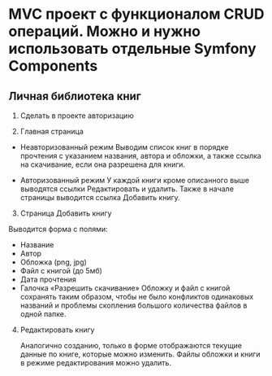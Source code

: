 # MVC проект с функционалом CRUD операций. Можно и нужно использовать отдельные Symfony Components

## Личная библиотека книг
1. Сделать в проекте авторизацию

2. Главная страница

* Неавторизованный режим
    Выводим список книг в порядке прочтения с указанием названия, автора и обложки, а также ссылка на скачивание, если она разрешена для книги.

* Авторизованный режим
    У каждой книги кроме описанного выше выводятся ссылки Редактировать и удалить. Также в начале страницы выводится ссылка Добавить книгу.

3. Страница Добавить книгу

Выводится форма с полями:
* Название
* Автор
* Обложка (png, jpg)
* Файл с книгой (до 5мб)
* Дата прочтения
* Галочка «Разрешить скачивание»
Обложку и файл с книгой сохранять таким образом, чтобы не было конфликтов одинаковых названий и проблемы скопления большого количества файлов в одной папке.

4. Редактировать книгу

    Аналогично созданию, только в форме отображаются текущие данные по книге, которые можно изменить. Файлы обложки и книги в режиме редактирования можно удалить.
